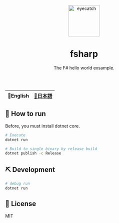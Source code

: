 <div align="center">

<img src="https://emoji2svg.deno.dev/api/🦊" alt="eyecatch" height="100">

# fsharp

The F# hello world exsample.

<br>
<br>

</div>

<table>
  <thead>
    <tr>
      <th style="text-align:center">🍔English</th>
      <th style="text-align:center"><a href="README.ja.md">🍡日本語</a></th>
    </tr>
  </thead>
</table>

<div align="center">

</div>

## 🚀 How to run

Before, you must install dotnet core.

```sh
# Execute
dotnet run

# Build to single binary by release build
dotnet publish -c Release
```

## ⛏️   Development

```sh
# debug run
dotnet run
```
## 📜 License

MIT
